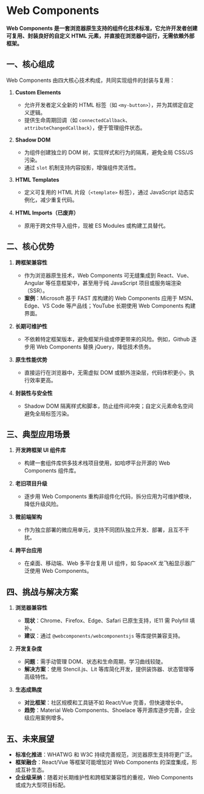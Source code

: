 # Web Components

**Web Components 是一套浏览器原生支持的组件化技术标准，它允许开发者创建可复用、封装良好的自定义 HTML 元素，并直接在浏览器中运行，无需依赖外部框架。**

## 一、核心组成
Web Components 由四大核心技术构成，共同实现组件的封装与复用：
1. **Custom Elements**
    - 允许开发者定义全新的 HTML 标签（如 `<my-button>`），并为其绑定自定义逻辑。
    - 提供生命周期回调（如 `connectedCallback`、`attributeChangedCallback`），便于管理组件状态。

2. **Shadow DOM**
    - 为组件创建独立的 DOM 树，实现样式和行为的隔离，避免全局 CSS/JS 污染。
    - 通过 `slot` 机制支持内容投影，增强组件灵活性。

3. **HTML Templates**
    - 定义可复用的 HTML 片段（`<template>` 标签），通过 JavaScript 动态实例化，减少重复代码。

4. **HTML Imports（已废弃）**
    - 原用于跨文件导入组件，现被 ES Modules 或构建工具替代。

## 二、核心优势
1. **跨框架兼容性**
    - 作为浏览器原生技术，Web Components 可无缝集成到 React、Vue、Angular 等任意框架中，甚至用于纯 JavaScript 项目或服务端渲染（SSR）。
    - **案例**：Microsoft 基于 FAST 库构建的 Web Components 应用于 MSN、Edge、VS Code 等产品线；YouTube 长期使用 Web Components 构建界面。

2. **长期可维护性**
    - 不依赖特定框架版本，避免框架升级或停更带来的风险。例如，Github 逐步用 Web Components 替换 jQuery，降低技术债务。

3. **原生性能优势**
    - 直接运行在浏览器中，无需虚拟 DOM 或额外渲染层，代码体积更小，执行效率更高。

4. **封装性与安全性**
    - Shadow DOM 隔离样式和脚本，防止组件间冲突；自定义元素命名空间避免全局标签污染。

## 三、典型应用场景
1. **开发跨框架 UI 组件库**
    - 构建一套组件库供多技术栈项目使用，如哈啰平台开源的 Web Components 组件库。

2. **老旧项目升级**
    - 逐步用 Web Components 重构非组件化代码，拆分应用为可维护模块，降低升级风险。

3. **微前端架构**
    - 作为独立部署的微应用单元，支持不同团队独立开发、部署，且互不干扰。

4. **跨平台应用**
    - 在桌面、移动端、Web 多平台复用 UI 组件，如 SpaceX 龙飞船显示器广泛使用 Web Components。

## 四、挑战与解决方案
1. **浏览器兼容性**
    - **现状**：Chrome、Firefox、Edge、Safari 已原生支持，IE11 需 Polyfill 填补。
    - **建议**：通过 `@webcomponents/webcomponentsjs` 等库提供兼容支持。

2. **开发复杂度**
    - **问题**：需手动管理 DOM、状态和生命周期，学习曲线较陡。
    - **解决方案**：使用 Stencil.js、Lit 等库简化开发，提供装饰器、状态管理等高级特性。

3. **生态成熟度**
    - **对比框架**：社区规模和工具链不如 React/Vue 完善，但快速增长中。
    - **趋势**：Material Web Components、Shoelace 等开源库逐步完善，企业级应用案例增多。

## 五、未来展望
- **标准化推进**：WHATWG 和 W3C 持续完善规范，浏览器原生支持将更广泛。
- **框架融合**：React/Vue 等框架可能增加对 Web Components 的深度集成，形成互补生态。
- **企业级采纳**：随着对长期维护性和跨框架兼容性的重视，Web Components 或成为大型项目标配。
